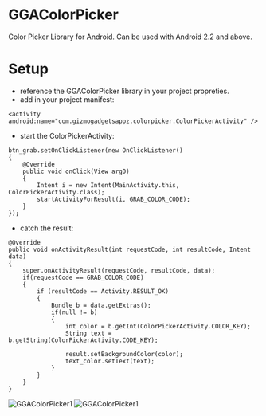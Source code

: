 GGAColorPicker
==============

Color Picker Library for Android.
Can be used with Android 2.2 and above.

Setup
==============
- reference the GGAColorPicker library in your project propreties.
- add in your project manifest:
```
<activity android:name="com.gizmogadgetsappz.colorpicker.ColorPickerActivity" /> 
```
- start the ColorPickerActivity:
```
btn_grab.setOnClickListener(new OnClickListener()
{
	@Override
	public void onClick(View arg0)
	{
		Intent i = new Intent(MainActivity.this, ColorPickerActivity.class);
		startActivityForResult(i, GRAB_COLOR_CODE);
	}
});
```		
- catch the result:
```
@Override
public void onActivityResult(int requestCode, int resultCode, Intent data)
{
	super.onActivityResult(requestCode, resultCode, data);
	if(requestCode == GRAB_COLOR_CODE)
	{
		if (resultCode == Activity.RESULT_OK)
		{
			Bundle b = data.getExtras();
			if(null != b)
			{
				int color = b.getInt(ColorPickerActivity.COLOR_KEY);
				String text = b.getString(ColorPickerActivity.CODE_KEY);
					
				result.setBackgroundColor(color);
				text_color.setText(text);
			}
		}
	}
}
```

![GGAColorPicker1](https://raw2.github.com/HoriaGoran/GGAColorPicker/master/GGAColorPicker-lib/images/Screenshot_2014-02-09-15-13-05.png)
![GGAColorPicker1](https://raw2.github.com/HoriaGoran/GGAColorPicker/master/GGAColorPicker-lib/images/Screenshot_2014-02-09-15-13-35.png)
